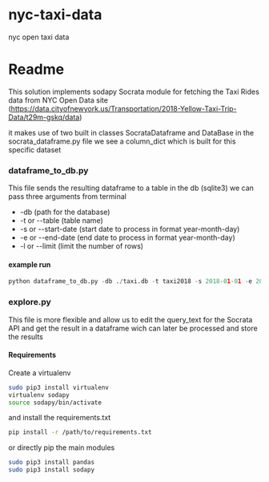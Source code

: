 # nyc-taxi-data
nyc open taxi data
# Readme
This solution implements sodapy Socrata module for fetching the Taxi Rides data from NYC Open Data site
(https://data.cityofnewyork.us/Transportation/2018-Yellow-Taxi-Trip-Data/t29m-gskq/data)

it makes use of two built in classes SocrataDataframe and DataBase
in the socrata_dataframe.py file we see a column_dict which is built for this specific dataset

### dataframe_to_db.py
This file sends the resulting dataframe to a table in the db (sqlite3)
we can pass three arguments from terminal
* -db (path for the database)
* -t or --table (table name)
* -s or --start-date (start date to process in format year-month-day)
* -e or --end-date (end date to process in format year-month-day)
* -l or --limit (limit the number of rows)
#### example run
```python
python dataframe_to_db.py -db ./taxi.db -t taxi2018 -s 2018-01-01 -e 2018-12-31 -l 1000
```
### explore.py
This file is more flexible and allow us to edit the query_text for the Socrata API and get the result in a dataframe wich can later be processed and store the results

#### Requirements
Create a virtualenv
```bash
sudo pip3 install virtualenv
virtualenv sodapy
source sodapy/bin/activate
```
and install the requirements.txt
```bash
pip install -r /path/to/requirements.txt
```
or directly pip the main modules
```bash
sudo pip3 install pandas
sudo pip3 install sodapy
```

